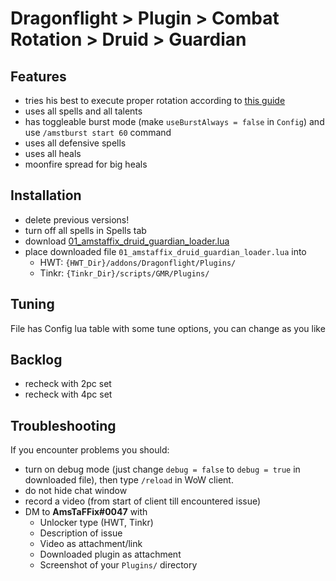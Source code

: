 # Dragonflight > Plugin > Combat Rotation > Druid > Guardian

## Features
- tries his best to execute proper rotation according to [this guide](https://www.wowhead.com/guide/classes/druid/guardian/rotation-cooldowns-pve-dps)
- uses all spells and all talents
- has toggleable burst mode (make `useBurstAlways = false` in `Config`) and use `/amstburst start 60` command
- uses all defensive spells
- uses all heals
- moonfire spread for big heals

## Installation
- delete previous versions!
- turn off all spells in Spells tab
- download [01_amstaffix_druid_guardian_loader.lua](https://raw.githubusercontent.com/Dream-Weaver-GMR-Profiles-Plugins/public/master/plugins/retail/combat_rotation/druid/guardian/v1/01_amstaffix_druid_guardian_loader.lua)
- place downloaded file `01_amstaffix_druid_guardian_loader.lua` into
    - HWT: `{HWT_Dir}/addons/Dragonflight/Plugins/`
    - Tinkr: `{Tinkr_Dir}/scripts/GMR/Plugins/`

## Tuning
File has Config lua table with some tune options, you can change as you like

## Backlog
- recheck with 2pc set
- recheck with 4pc set

## Troubleshooting
If you encounter problems you should:
- turn on debug mode (just change `debug = false` to `debug = true` in downloaded file), then type `/reload` in WoW client.
- do not hide chat window
- record a video (from start of client till encountered issue)
- DM to **AmsTaFFix#0047** with
    - Unlocker type (HWT, Tinkr)
    - Description of issue
    - Video as attachment/link
    - Downloaded plugin as attachment
    - Screenshot of your `Plugins/` directory
